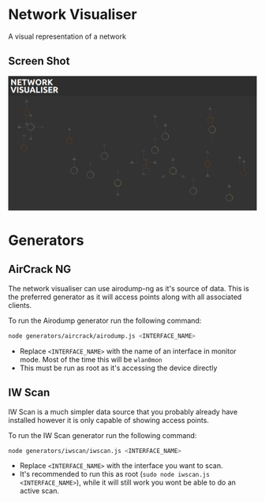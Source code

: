 # Network Visualiser

A visual representation of a network

## Screen Shot
![Airmon Data Screenshot](generators/aircrack/screenshot.png)

# Generators

## AirCrack NG

The network visualiser can use airodump-ng as it's source of data. This is the preferred generator as it will access points along with all associated clients.

To run the Airodump generator run the following command:

```bash
node generators/aircrack/airodump.js <INTERFACE_NAME>
```

- Replace `<INTERFACE_NAME>` with the name of an interface in monitor mode. Most of the time this will be `wlan0mon`
- This must be run as root as it's accessing the device directly

## IW Scan

IW Scan is a much simpler data source that you probably already have installed however it is only capable of showing access points.

To run the IW Scan generator run the following command:

```bash
node generators/iwscan/iwscan.js <INTERFACE_NAME>
```

- Replace `<INTERFACE_NAME>` with the interface you want to scan.
- It's recommended to run this as root (`sudo node iwscan.js <INTERFACE_NAME>`), while it will still work you wont be able to do an active scan.
